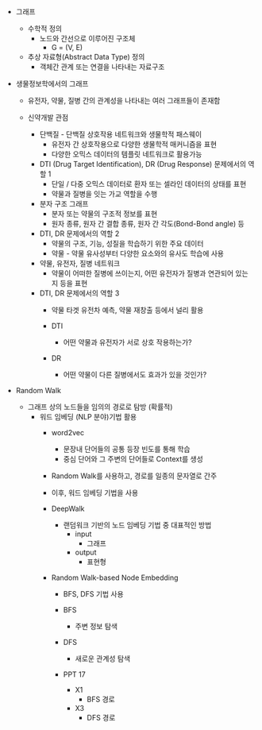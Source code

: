 - 그래프
	- 수학적 정의
		- 노드와 간선으로 이루어진 구조체
			- G = (V, E)
	- 추상 자료형(Abstract Data Type) 정의
		- 객체간 관계 또는 연결을 나타내는 자료구조

- 생물정보학에서의 그래프
	- 유전자, 약물, 질병 간의 관계성을 나타내는 여러 그래프들이 존재함

	- 신약개발 관점
		- 단백질 - 단백질 상호작용 네트워크와 생물학적 패스웨이
			- 유전자 간 상호작용으로 다양한 생물학적 매커니즘을 표현
			- 다양한 오믹스 데이터의 템플릿 네트워크로 활용가능
		- DTI (Drug Target Identification), DR (Drug Response) 문제에서의 역할 1
			- 단일 / 다중 오믹스 데이터로 환자 또는 셀라인 데이터의 상태를 표현
			- 약물과 질병을 잇는 가교 역할을 수행
		- 분자 구조 그래프
			- 분자 또는 약물의 구조적 정보를 표현
			- 원자 종류, 원자 간 결합 종류, 원자 간 각도(Bond-Bond angle) 등
		- DTI, DR 문제에서의 역할 2
			- 약물의 구조, 기능, 성질을 학습하기 위한 주요 데이터
			- 약물 - 약물 유사성부터 다양한 요소와의 유사도 학습에 사용
		- 약물, 유전자, 질병 네트워크
			- 약물이 어떠한 질병에 쓰이는지, 어떤 유전자가 질병과 연관되어 있는지 등을 표현
		- DTI, DR 문제에서의 역할 3
			- 약물 타겟 유전차 예측, 약물 재창출 등에서 널리 활용
			
			- DTI
				- 어떤 약물과 유전자가 서로 상호 작용하는가?
			- DR
				- 어떤 약물이 다른 질병에서도 효과가 있을 것인가?

- Random Walk
	- 그래프 상의 노드들을 임의의 경로로 탐방 (확률적)
		- 워드 임베딩 (NLP 분야)기법 활용
			- word2vec
				- 문장내 단어들의 공통 등장 빈도를 통해 학습
				- 중심 단어와 그 주변의 단어들로 Context를 생성
			
			- Random Walk를 사용하고, 경로를 일종의 문자열로 간주
			- 이후, 워드 임베딩 기법을 사용
			- DeepWalk
				- 랜덤워크 기반의 노드 임베딩 기법 중 대표적인 방법
					- input
						- 그래프
					- output
						- 표현형
			
			- Random Walk-based Node Embedding
				- BFS, DFS 기법 사용
				- BFS
					- 주변 정보 탐색
				- DFS
					- 새로운 관계성 탐색
				
				- PPT 17
					- X1
						- BFS 경로
					- X3
						- DFS 경로